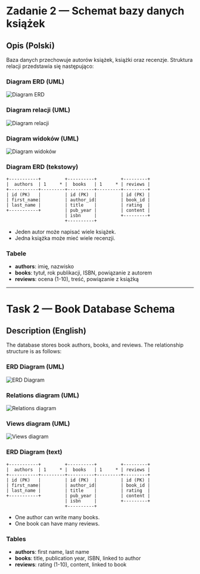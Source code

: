 # Zadanie 2 — Schemat bazy danych książek

## Opis (Polski)

Baza danych przechowuje autorów książek, książki oraz recenzje. Struktura relacji przedstawia się następująco:

### Diagram ERD (UML)

![Diagram ERD](uml/erd.png)

### Diagram relacji (UML)

![Diagram relacji](uml/relations.png)

### Diagram widoków (UML)

![Diagram widoków](uml/views.png)

### Diagram ERD (tekstowy)

```
+-----------+         +----------+         +---------+
|  authors  | 1     * |  books   | 1     * | reviews |
+-----------+---------+----------+---------+---------+
| id (PK)   |         | id (PK)  |         | id (PK) |
| first_name|         | author_id|         | book_id |
| last_name |         | title    |         | rating  |
+-----------+         | pub_year |         | content |
                      | isbn     |         +---------+
                      +----------+
```

- Jeden autor może napisać wiele książek.
- Jedna książka może mieć wiele recenzji.

### Tabele
- **authors**: imię, nazwisko
- **books**: tytuł, rok publikacji, ISBN, powiązanie z autorem
- **reviews**: ocena (1-10), treść, powiązanie z książką

---

# Task 2 — Book Database Schema

## Description (English)

The database stores book authors, books, and reviews. The relationship structure is as follows:

### ERD Diagram (UML)

![ERD Diagram](uml/erd.png)

### Relations diagram (UML)

![Relations diagram](uml/relations.png)

### Views diagram (UML)

![Views diagram](uml/views.png)

### ERD Diagram (text)

```
+-----------+         +----------+         +---------+
|  authors  | 1     * |  books   | 1     * | reviews |
+-----------+---------+----------+---------+---------+
| id (PK)   |         | id (PK)  |         | id (PK) |
| first_name|         | author_id|         | book_id |
| last_name |         | title    |         | rating  |
+-----------+         | pub_year |         | content |
                      | isbn     |         +---------+
                      +----------+
```

- One author can write many books.
- One book can have many reviews.

### Tables
- **authors**: first name, last name
- **books**: title, publication year, ISBN, linked to author
- **reviews**: rating (1-10), content, linked to book 